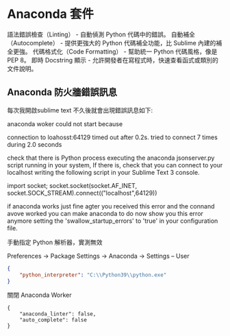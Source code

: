 # Anaconda 套件

語法錯誤檢查（Linting） - 自動偵測 Python 代碼中的錯誤。
自動補全（Autocomplete） - 提供更強大的 Python 代碼補全功能，比 Sublime 內建的補全更強。
代碼格式化（Code Formatting） - 幫助統一 Python 代碼風格，像是 PEP 8。
即時 Docstring 顯示 - 允許開發者在寫程式時，快速查看函式或類別的文件說明。



## Anaconda 防火牆錯誤訊息

每次我開啟sublime text 不久後就會出現錯誤訊息如下:

anaconda woker could not start because

connection to loahosst:64129 timed out after 0.2s. tried to connect 7 times during 2.0 seconds

check that there is Python process executing the anaconda jsonserver.py script running in your system, If there is, check that you can connect to your localhost writing the following script in your Sublime Text 3 console.

import socket; socket.socket(socket.AF_INET, socket.SOCK_STREAM).connect(("localhost",64129))

if anaconda works just fine agter you received this error and the connand avove worked you can make anaconda to do now show you this error anymore setting the 'swallow_startup_errors' to 'true' in your configuration file.

手動指定 Python 解析器，實測無效

Preferences → Package Settings → Anaconda → Settings – User
```json
{
    "python_interpreter": "C:\\Python39\\python.exe"
}
```


關閉 Anaconda Worker
```
{
    "anaconda_linter": false,
    "auto_complete": false
}
```
